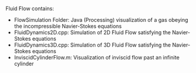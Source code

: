 Fluid Flow contains:
- FlowSimulation Folder: Java (Processing) visualization of a gas obeying the incompressible Navier-Stokes equations
- FluidDynamics2D.cpp: Simulation of 2D Fluid Flow satisfying the Navier-Stokes equations 
- FluidDynamics3D.cpp: Simulation of 3D Fluid Flow satisfying the Navier-Stokes equations 
- InviscidCylinderFlow.m: Visualization of inviscid flow past an infinite cylinder 
